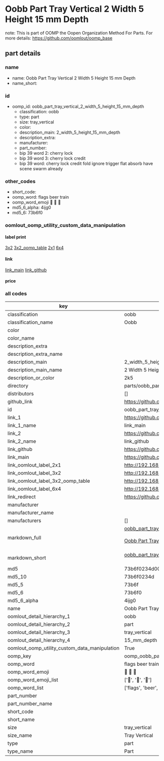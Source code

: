 # Oobb Part Tray Vertical 2 Width 5 Height 15 mm Depth  

note: This is part of OOMP the Oopen Organization Method For Parts. For more details: https://github.com/oomlout/oomp_base

##  part details
  







### name
* name: Oobb Part Tray Vertical 2 Width 5 Height 15 mm Depth
* name_short: 
### id
* oomp_id: oobb_part_tray_vertical_2_width_5_height_15_mm_depth
  * classification: oobb
  * type: part
  * size: tray_vertical
  * color: 
  * description_main: 2_width_5_height_15_mm_depth
  * description_extra: 
  * manufacturer: 
  * part_number: 
  * bip 39 word 2: cherry lock
  * bip 39 word 3: cherry lock credit
  * bip 39 word: cherry lock credit fold ignore trigger flat absorb have scene swarm already

### other_codes
* short_code: 
* oomp_word: flags beer train
* oomp_word_emoji :flags: :beer: :train:
* md5_6_alpha: 4ijg0
* md5_6: 73b6f0






### oomlout_oomp_utility_custom_data_manipulation
#### label print
[3x2](http://192.168.1.245:1112/?label=oomp%204ijg0)
[3x2_oomp_table](http://192.168.1.108:1112/?label=oomp%204ijg0)
[2x1](http://192.168.1.242:1112/?label=oomp%204ijg0)
[6x4](http://192.168.1.55:1112/?label=oomp%204ijg0)    

#### link

[link_main](https://github.com/oomlout/oomlout_oomp_version_1_messy/tree/main/parts/oobb_part_tray_vertical_2_width_5_height_15_mm_depth) [link_github](https://github.com/oomlout/oomlout_oomp_version_1_messy/tree/main/parts/oobb_part_tray_vertical_2_width_5_height_15_mm_depth)                             

#### price







### all codes 
| key | value |  
| --- | --- |  
| classification | oobb |  
| classification_name | Oobb |  
| color |  |  
| color_name |  |  
| description_extra |  |  
| description_extra_name |  |  
| description_main | 2_width_5_height_15_mm_depth |  
| description_main_name | 2 Width 5 Height 15 mm Depth |  
| description_or_color | 2k5 |  
| directory | parts/oobb_part_tray_vertical_2_width_5_height_15_mm_depth |  
| distributors | [] |  
| github_link | https://github.com/oomlout/oomlout_oomp_part_src/tree/main/parts/oobb_part_tray_vertical_2_width_5_height_15_mm_depth |  
| id | oobb_part_tray_vertical_2_width_5_height_15_mm_depth |  
| link_1 | https://github.com/oomlout/oomlout_oomp_version_1_messy/tree/main/parts/oobb_part_tray_vertical_2_width_5_height_15_mm_depth |  
| link_1_name | link_main |  
| link_2 | https://github.com/oomlout/oomlout_oomp_version_1_messy/tree/main/parts/oobb_part_tray_vertical_2_width_5_height_15_mm_depth |  
| link_2_name | link_github |  
| link_github | https://github.com/oomlout/oomlout_oomp_version_1_messy/tree/main/parts/oobb_part_tray_vertical_2_width_5_height_15_mm_depth |  
| link_main | https://github.com/oomlout/oomlout_oomp_version_1_messy/tree/main/parts/oobb_part_tray_vertical_2_width_5_height_15_mm_depth |  
| link_oomlout_label_2x1 | http://192.168.1.242:1112/?label=oomp%204ijg0 |  
| link_oomlout_label_3x2 | http://192.168.1.245:1112/?label=oomp%204ijg0 |  
| link_oomlout_label_3x2_oomp_table | http://192.168.1.108:1112/?label=oomp%204ijg0 |  
| link_oomlout_label_6x4 | http://192.168.1.55:1112/?label=oomp%204ijg0 |  
| link_redirect | https://github.com/oomlout/oomlout_oomp_version_1_messy/tree/main/parts/oobb_part_tray_vertical_2_width_5_height_15_mm_depth |  
| manufacturer |  |  
| manufacturer_name |  |  
| manufacturers | [] |  
| markdown_full | [oobb_part_tray_vertical_2_width_5_height_15_mm_depth](none)<br>[](none)<br>[Oobb Part Tray Vertical 2 Width 5 Height 15 Mm Depth](none)<br><br> |  
| markdown_short | [oobb_part_tray_vertical_2_width_5_height_15_mm_depth](none)<br><br> |  
| md5 | 73b6f0234d00cb13a23865a86620d93b |  
| md5_10 | 73b6f0234d |  
| md5_5 | 73b6f |  
| md5_6 | 73b6f0 |  
| md5_6_alpha | 4ijg0 |  
| name | Oobb Part Tray Vertical 2 Width 5 Height 15 mm Depth |  
| oomlout_detail_hierarchy_1 | oobb |  
| oomlout_detail_hierarchy_2 | part |  
| oomlout_detail_hierarchy_3 | tray_vertical |  
| oomlout_detail_hierarchy_4 | 15_mm_depth |  
| oomlout_oomp_utility_custom_data_manipulation | True |  
| oomp_key | oomp_oobb_part_tray_vertical_2_width_5_height_15_mm_depth |  
| oomp_word | flags beer train |  
| oomp_word_emoji | :flags: :beer: :train: |  
| oomp_word_emoji_list | [':flags:', ':beer:', ':train:'] |  
| oomp_word_list | ['flags', 'beer', 'train'] |  
| part_number |  |  
| part_number_name |  |  
| short_code |  |  
| short_name |  |  
| size | tray_vertical |  
| size_name | Tray Vertical |  
| type | part |  
| type_name | Part |  
